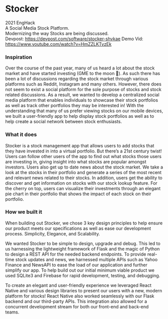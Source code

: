 # Stocker
2021 EngHack <br>
A Social Media Stock Platform. <br>
Modernizing the way Stocks are being discussed. <br>
Devpost: https://devpost.com/software/stocker-shvkae
Demo Vid: https://www.youtube.com/watch?v=HmZZLKTvzEk
<h3>Inspiration</h3>
Over the course of the past year, many of us heard a lot about the stock market and have started investing (GME to the moon 🚀). As such there has been a lot of discussions regarding the stock market through various platforms such as Reddit, Instagram and many others. However, there does not seem to exist a social platform for the sole purpose of stocks and stock related discussions. As a result, we wanted to develop a centralized social media platform that enables individuals to showcase their stock portfolios as well as track other portfolios they may be interested in! With the understanding that many of us prefer viewing stocks on our mobile devices, we built a user-friendly app to help display stock portfolios as well as to help create a social network between stock enthusiasts.

<h3>What it does</h3>
Stocker is a stock management app that allows users to add stocks that they have invested in into a virtual portfolio. But there’s a 21st century twist! Users can follow other users of the app to find out what stocks those users are investing in, giving insight into what stocks are popular amongst investors. Users also get up to date news about the stock market. We take a look at the stocks in their portfolio and generate a series of the most recent and relevant news related to their stocks. In addition, users get the ability to discover and get information on stocks with our stock lookup feature. For the cherry on top, users can visualize their investments through an elegant pie chart in their portfolio that shows the impact of each stock on their portfolio.

<h3>How we built it </h3>
When building out Stocker, we chose 3 key design principles to help ensure our product meets our specifications as well as ease our development process. Simplicity, Elegance, and Scalability.

We wanted Stocker to be simple to design, upgrade and debug. This led to us harnessing the lightweight framework of Flask and the magic of Python to design a REST API for the needed backend endpoints. To provide real-time stock updates and news, we harnessed multiple APIs such as Yahoo Finance and NewsAPI to ease the load of our application and further simplify our app. To help build out our initial minimum viable product we used SQLite3 and Firebase for rapid development, testing, and debugging.

To create an elegant and user-friendly experience we leveraged React Native and various design libraries to present our users with a new, modern platform for stocks! React Native also worked seamlessly with our Flask backend and our third-party APIs. This integration also allowed for a concurrent development stream for both our front-end and back-end teams.


